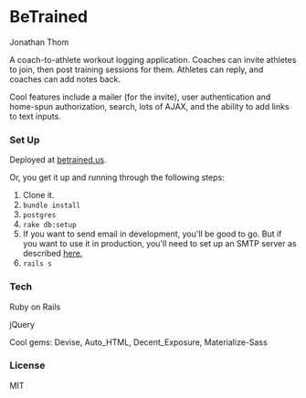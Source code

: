 # BeTrained

Jonathan Thom

A coach-to-athlete workout logging application. Coaches can invite athletes to join, then post training sessions for them. Athletes can reply, and coaches can add notes back.

Cool features include a mailer (for the invite), user authentication and home-spun authorization, search, lots of AJAX, and the ability to add links to text inputs.

### Set Up

Deployed at [betrained.us](http://betrained.us/).

Or, you get it up and running through the following steps:
1. Clone it.
2. ```bundle install```
3. ```postgres```
4. ```rake db:setup```
5. If you want to send email in development, you'll be good to go. But if you want to use it in production, you'll need to set up an SMTP server as described [here.](http://www.jonathanthom.com/blog/Getting%20the%20Action%20Mailer%20to%20Actually%20Mail%20(with%20Mailgun))
6. ```rails s```

### Tech

Ruby on Rails

jQuery

Cool gems: Devise, Auto_HTML, Decent_Exposure, Materialize-Sass

### License

MIT
